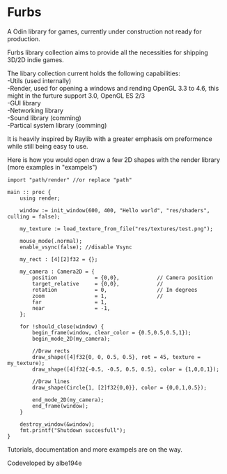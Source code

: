 # Furbs
A Odin library for games, currently under construction not ready for production.

Furbs library collection aims to provide all the necessities for shipping 3D/2D indie games. 

The libary collection current holds the following capabilities:<br />
    -Utils (used internally)<br />
    -Render, used for opening a windows and rending OpenGL 3.3 to 4.6, this might in the furture support 3.0, OpenGL ES 2/3<br />
    -GUI library<br />
    -Networking library<br />
    -Sound library (comming)<br />
    -Partical system library (comming)<br />

It is heavily inspired by Raylib with a greater emphasis om preformence while still being easy to use.

Here is how you would open draw a few 2D shapes with the render library (more examples in "exampels")
```
import "path/render" //or replace "path"

main :: proc {
	using render;
	
	window := init_window(600, 400, "Hello world", "res/shaders", culling = false);
	
	my_texture := load_texture_from_file("res/textures/test.png");

	mouse_mode(.normal);
	enable_vsync(false); //disable Vsync
	
	my_rect : [4][2]f32 = {};

	my_camera : Camera2D = {
		position 			= {0,0},            // Camera position
		target_relative 	= {0,0},			// 
		rotation	 		= 0,				// In degrees
		zoom	   			= 1,            	//
		far					= 1,
		near 				= -1,
	};
	
	for !should_close(window) {
		begin_frame(window, clear_color = {0.5,0.5,0.5,1});
		begin_mode_2D(my_camera);

		//Draw rects
		draw_shape([4]f32{0, 0, 0.5, 0.5}, rot = 45, texture = my_texture);
		draw_shape([4]f32{-0.5, -0.5, 0.5, 0.5}, color = {1,0,0,1});
		
		//Draw lines
		draw_shape(Circle{1, [2]f32{0,0}}, color = {0,0,1,0.5});

		end_mode_2D(my_camera);
		end_frame(window);
	}
	
	destroy_window(&window);
	fmt.printf("Shutdown succesfull");
}
```

Tutorials, documentation and more exampels are on the way.

Codeveloped by albe194e

